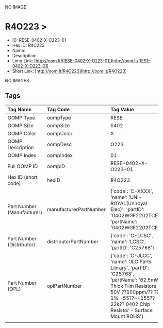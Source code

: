


  
NO IMAGE  
# R4O223 > 

- ID: RESE-0402-X-O223-01
- Hex ID: R4O223
- Name: 
- Description: 
- Long Link: [http://oom.lt/RESE-0402-X-O223-01](http://oom.lt/RESE-0402-X-O223-01)
- Short Link: [http://oom.lt/R4O223](http://oom.lt/R4O223)
  
NO IMAGES  
## Tags
  

|Tag Name|Tag Code|Tag Value|
| :--- | :--- | :--- |
|OOMP Type|oompType|RESE|
|OOMP Size|oompSize|0402|
|OOMP Color|oompColor|X|
|OOMP Description|oompDesc|O223|
|OOMP Index|oompIndex|01|
|Full OOMP ID|oompID|RESE-0402-X-O223-01|
|Hex ID (short code)|hexID|R4O223|
|Part Number (Manufacturer)|manufacturerPartNumber|{'code': 'C-XXXX', 'name': 'UNI-ROYAL(Uniroyal Elec)', 'partID': '0402WGF2202TCE', 'partName': '0402WGF2202TCE'}|
|Part Number (Distributor)|distributorPartNumber|{'code': 'C-LCSC', 'name': 'LCSC', 'partID': 'C25768'}|
|Part Number (OPL)|oplPartNumber|{'code': 'C-JLCC', 'name': 'JLC Parts Library', 'partID': 'C25768', 'partName': '62.5mW Thick Film Resistors 50V ??100ppm/?? ??1% -55??~+155?? 22k?? 0402  Chip Resistor - Surface Mount ROHS'}|
||||
